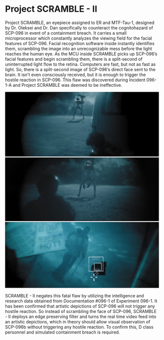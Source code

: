 # Project SCRAMBLE - II

Project SCRAMBLE, an eyepiece assigned to ER and MTF-Tau-1, designed by Dr. Oleksei and Dr. Dan specifically to counteract the cognitohazard of SCP-096 in event of a containment breach. It carries a small microprocessor which constantly analyzes the viewing field for the facial features of SCP-096. Facial recognition software inside instantly identifies them, scrambling the image into an unrecognizable mess before the light reaches the human eye. As the MCU inside SCRAMBLE picks up SCP-096’s facial features and begin scrambling them, there is a split-second of uninterrupted light flow to the retina. Computers are fast, but not as fast as light. So, there is a split-second image of SCP-096’s direct face sent to the brain. It isn't even consciously received, but it is enough to trigger the hostile reaction in SCP-096. This flaw was discovered during Incident 096-1-A and Project SCRAMBLE was deemed to be ineffective.

![Alt text](img/096-1-A[1].png)
![Alt text](img/096-1-A[2].png)
![Alt text](img/096-1-A[3].png)

SCRAMBLE - II negates this fatal flaw by utilizing the intelligence and research data obtained from Documentation #096-1 of Experiment 096-1. It has been confirmed that artistic depictions of SCP-096 will not trigger any hostile reaction. So instead of scrambling the face of SCP-096, SCRAMBLE - II deploys an edge preserving filter and turns the real time video feed into an artistic depictions, which in theory should allow visual observation of SCP-096b without triggering any hostile reaction. To confirm this, D class personnel and simulated containment breach is required.
